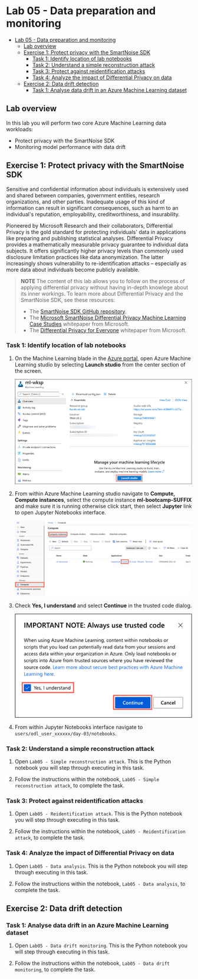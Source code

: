 # Lab 05 - Data preparation and monitoring

- [Lab 05 - Data preparation and monitoring](#lab-05---data-preparation-and-monitoring)
  - [Lab overview](#lab-overview)
  - [Exercise 1: Protect privacy with the SmartNoise SDK](#exercise-1-protect-privacy-with-the-smartnoise-sdk)
    - [Task 1: Identify location of lab notebooks](#task-1-identify-location-of-lab-notebooks)
    - [Task 2: Understand a simple reconstruction attack](#task-2-understand-a-simple-reconstruction-attack)
    - [Task 3: Protect against reidentification attacks](#task-3-protect-against-reidentification-attacks)
    - [Task 4: Analyze the impact of Differential Privacy on data](#task-4-analyze-the-impact-of-differential-privacy-on-data)
  - [Exercise 2: Data drift detection](#exercise-2-data-drift-detection)
    - [Task 1: Analyse data drift in an Azure Machine Learning dataset](#task-1-analyse-data-drift-in-an-azure-machine-learning-dataset)

## Lab overview

In this lab you will perform two core Azure Machine Learning data workloads:

- Protect privacy with the SmartNoise SDK
- Monitoring model performance with data drift

## Exercise 1: Protect privacy with the SmartNoise SDK

Sensitive and confidential information about individuals is extensively used and shared between companies, government entities, research organizations, and other parties. Inadequate usage of this kind of information can result in significant consequences, such as harm to an individual's reputation, employability, creditworthiness, and insurability.

Pioneered by Microsoft Research and their collaborators, Differential Privacy is the gold standard for protecting individuals' data in applications like preparing and publishing statistical analyses. Differential Privacy provides a mathematically measurable privacy guarantee to individual data subjects. It offers significantly higher privacy levels than commonly used disclosure limitation practices like data anonymization. The latter increasingly shows vulnerability to re-identification attacks – especially as more data about individuals become publicly available.

>**NOTE**
> The content of this lab allows you to follow on the process of applying differential privacy without having in-depth knowlege about its inner workings. To learn more about Differential Privacy and the SmartNoise SDK, see these resources:
> - The [SmartNoise SDK GitHub repository](https://github.com/opendp/smartnoise-sdk).
> - The [Microsoft SmartNoise Differential Privacy Machine Learning Case Studies](https://azure.microsoft.com/en-us/resources/microsoft-smartnoisedifferential-privacy-machine-learning-case-studies/) whitepaper from Microsoft.
> - The [Differential Privacy for Everyone](https://download.microsoft.com/download/D/1/F/D1F0DFF5-8BA9-4BDF-8924-7816932F6825/Differential_Privacy_for_Everyone.pdf) whitepaper from Microsoft.

### Task 1: Identify location of lab notebooks

1. On the Machine Learning blade in the [Azure portal](https://portal.azure.com/), open Azure Machine Learning studio by selecting **Launch studio** from the center section of the screen.

   ![The Launch studio button is highlighted on the Machine Learning blade.](media/machine-learning-launch-studio.png "Launch Azure Machine Learning studio")

2. From within Azure Machine Learning studio navigate to **Compute, Compute instances**, select the compute instance **ml-bootcamp-SUFFIX** and make sure it is running otherwise click start, then select **Jupyter** link to open Jupyter Notebooks interface.

   ![The Jupyter link is highlighted next to the ml-bootcamp-SUFFIX compute instance.](media/ml-workspace-compute-instances.png "Compute instances")

3. Check **Yes, I understand** and select **Continue** in the trusted code dialog.

   ![In the Always use trusted code dialog, Yes, I understand is checked, and the continue button is highlighted.](media/trusted-code-dialog.png "Always use trusted code")

4. From within Jupyter Notebooks interface navigate to ``users/odl_user_xxxxxx/day-03/notebooks``.

### Task 2: Understand a simple reconstruction attack

1. Open `Lab05 - Simple reconstruction attack`. This is the Python notebook you will step through executing in this task.

2. Follow the instructions within the notebook, `Lab05 - Simple reconstruction attack`, to complete the task.

### Task 3: Protect against reidentification attacks

1. Open `Lab05 - Reidentification attack`. This is the Python notebook you will step through executing in this task.

2. Follow the instructions within the notebook, `Lab05 - Reidentification attack`, to complete the task.

### Task 4: Analyze the impact of Differential Privacy on data

1. Open `Lab05 - Data analysis`. This is the Python notebook you will step through executing in this task.

2. Follow the instructions within the notebook, `Lab05 - Data analysis`, to complete the task.


## Exercise 2: Data drift detection

### Task 1: Analyse data drift in an Azure Machine Learning dataset

1. Open `Lab05 - Data drift monitoring`. This is the Python notebook you will step through executing in this task.

2. Follow the instructions within the notebook, `Lab05 - Data drift monitoring`, to complete the task.
